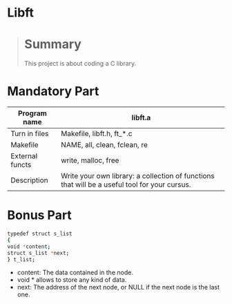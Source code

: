 # Libft
> # Summary
> This project is about coding a C library.


# Mandatory Part 

| Program name | libft.a |
| ------ | ------ |
| Turn in files | Makefile, libft.h, ft_*.c |
| Makefile | NAME, all, clean, fclean, re |
| External functs | write, malloc, free |
| Description | Write your own library: a collection of functions that will be a useful tool for your cursus. |

# Bonus Part

```sh
typedef struct s_list
{
void *content;
struct s_list *next;
} t_list;
```

- content: The data contained in the node.
- void * allows to store any kind of data.
- next: The address of the next node, or NULL if the next node is the last one.
